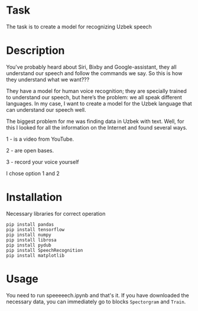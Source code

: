 # Task
The task is to create a model for recognizing Uzbek speech

# Description
You've probably heard about Siri, Bixby and Google-assistant, they all understand our speech and follow the commands we say. So this is how they understand what we want???

They have a model for human voice recognition; they are specially trained to understand our speech, but here’s the problem: we all speak different languages. In my case, I want to create a model for the Uzbek language that can understand our speech well.

The biggest problem for me was finding data in Uzbek with text. Well, for this I looked for all the information on the Internet and found several ways.

1 - is a video from YouTube.

2 - are open bases.

3 - record your voice yourself

I chose option 1 and 2

# Installation
Necessary libraries for correct operation
```
pip install pandas
pip install tensorflow
pip install numpy
pip install librosa
pip install pydub
pip install SpeechRecognition
pip install matplotlib
```

# Usage
You need to run speeeeech.ipynb and that's it. If you have downloaded the necessary data, you can immediately go to
blocks `Spectorgram` and `Train`.